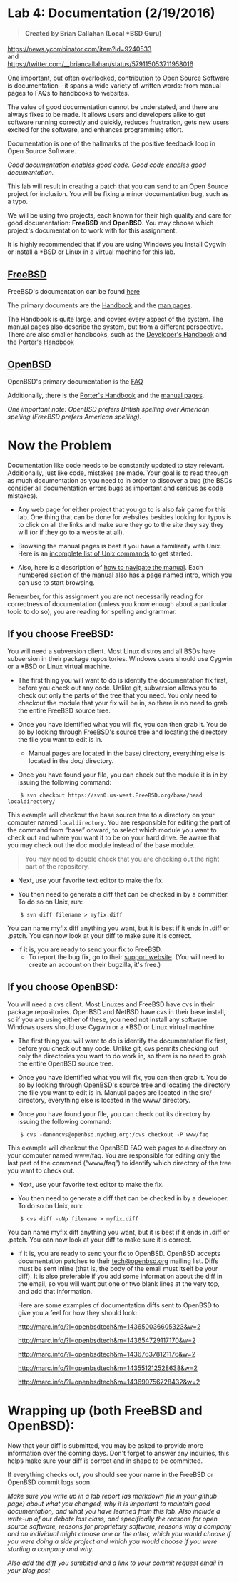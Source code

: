 # Lab 4: Documentation (2/19/2016)
> #### Created by Brian Callahan (Local *BSD Guru)
https://news.ycombinator.com/item?id=9240533 </br>
and </br>
https://twitter.com/__briancallahan/status/579115053711958016

One important, but often overlooked, contribution to Open Source Software is documentation - it spans a wide variety of written words: from manual pages to FAQs to handbooks to websites.

The value of good documentation cannot be understated, and there are always fixes to be made. It allows users and developers alike to get software running correctly and quickly, reduces frustration, gets new users excited for the software, and enhances programming effort.

Documentation is one of the hallmarks of the positive feedback loop in Open Source Software.

*Good documentation enables good code. Good code enables good documentation.*

This lab will result in creating a patch that you can send to an Open Source project for inclusion. You will be fixing a minor documentation bug, such as a typo.

We will be using two projects, each known for their high quality and care for good documentation: **FreeBSD** and **OpenBSD**. You may choose which project's documentation to work with for this assignment.

It is highly recommended that if you are using Windows you install Cygwin or install a *BSD or Linux in a virtual machine for this lab.

## [FreeBSD](https://www.freebsd.org)
FreeBSD's documentation can be found [here](https://www.freebsd.org/docs.html)

The primary documents are the [Handbook](https://www.freebsd.org/doc/en_US.ISO8859-1/books/handbook/) and the [man pages](https://www.freebsd.org/cgi/man.cgi).

The Handbook is quite large, and covers every aspect of the system. The manual pages also describe the system, but from a different perspective. There are also smaller handbooks, such as the [Developer's Handbook](https://www.freebsd.org/doc/en_US.ISO8859­1/books/developers­handbook/) and the [Porter's Handbook](https://www.freebsd.org/doc/en_US.ISO8859­1/books/porters­handbook/)

## [OpenBSD](http://www.openbsd.org)
OpenBSD's primary documentation is the [FAQ](http://www.openbsd.org/faq/index.html)

Additionally, there is the [Porter's Handbook](http://www.openbsd.org/faq/ports/index.html) and the [manual pages](http://www.openbsd.org/cgi-bin/man.cgi).

*One important note: OpenBSD prefers British spelling over American spelling (FreeBSD prefers American spelling).*

# Now the Problem

Documentation like code needs to be constantly updated to stay relevant. Additionally, just like code, mistakes are made. Your goal is to read through as much documentation as you need to in order to discover a bug (the BSDs consider all documentation errors bugs as important and serious as code mistakes).

* Any web page for either project that you go to is also fair game for this lab. One thing that can be done for websites besides looking for typos is to click on all the links and make sure they go to the site they say they will (or if they go to a website at all).

* Browsing the manual pages is best if you have a familiarity with Unix. Here is an [incomplete list of Unix commands](https://en.wikipedia.org/wiki/List_of_Unix_commands) to get started.

* Also, here is a description of [how to navigate the manual](https://en.wikipedia.org/wiki/Man_page#Manual_sections). Each numbered section of the manual also has a page named intro, which you can use to start browsing.

Remember, for this assignment you are not necessarily reading for correctness of documentation (unless you know enough about a particular topic to do so), you are reading for spelling and grammar.

## If you choose FreeBSD:

You will need a subversion client. Most Linux distros and all BSDs have subversion in their package repositories. Windows users should use Cygwin or a *BSD or Linux virtual machine.

* The first thing you will want to do is identify the documentation fix first, before you check out any code. Unlike git, subversion allows you to check out only the parts of the tree that you need. You only need to checkout the module that your fix will be in, so there is no need to grab the entire FreeBSD source tree.

* Once you have identified what you will fix, you can then grab it. You do so by looking through [FreeBSD's source tree](https://svnweb.freebsd.org/) and locating the directory the file you want to edit is in.
    * Manual pages are located in the base/ directory, everything else is located in the doc/ directory.

* Once you have found your file, you can check out the module it is in by issuing the following command:
```
    $ svn checkout https://svn0.us-west.FreeBSD.org/base/head localdirectory/
```

This example will checkout the base source tree to a directory on your computer named `localdirectory`. You are responsible for editing the part of the command from “base” onward, to select which module you want to check out and where you want it to be on your hard drive. Be aware that you may check out the doc module instead of the base module.

> You may need to double check that you are checking out the right part of the repository.

* Next, use your favorite text editor to make the fix.

* You then need to generate a diff that can be checked in by a committer. To do so on Unix, run:
```
    $ svn diff filename > myfix.diff
```
You can name myfix.diff anything you want, but it is best if it ends in .diff or .patch. You can now look at your diff to make sure it is correct.

* If it is, you are ready to send your fix to FreeBSD.
    * To report the bug fix, go to their [support website](https://www.freebsd.org/support.html).  (You will need to create an account on their bugzilla, it's free.)

## If you choose OpenBSD:

You will need a cvs client. Most Linuxes and FreeBSD have cvs in their package repositories. OpenBSD and NetBSD have cvs in their base install, so if you are using either of these, you need not install any software. Windows users should use Cygwin or a *BSD or Linux virtual machine.

* The first thing you will want to do is identify the documentation fix first, before you check out any code. Unlike git, cvs permits checking out only the directories you want to do work in, so there is no need to grab the entire OpenBSD source tree.

* Once you have identified what you will fix, you can then grab it. You do so by looking through [OpenBSD's source tree](http://cvsweb.openbsd.org/cgi-bin/cvsweb/) and locating the directory the file you want to edit is in. Manual pages are located in the src/ directory, everything else is located in the www/ directory.

* Once you have found your file, you can check out its directory by issuing the following command:
```
    $ cvs -danoncvs@openbsd.nycbug.org:/cvs checkout -P www/faq
```
This example will checkout the OpenBSD FAQ web pages to a directory on your computer named www/faq. You are responsible for editing only the last part of the command (“www/faq”) to identify which directory of the tree you want to check out.

* Next, use your favorite text editor to make the fix.

* You then need to generate a diff that can be checked in by a developer. To do so on Unix, run:
```
    $ cvs diff -uNp filename > myfix.diff
```
You can name myfix.diff anything you want, but it is best if it ends in .diff or .patch. You can now look at your diff to make sure it is correct.

* If it is, you are ready to send your fix to OpenBSD. OpenBSD accepts documentation patches to their <tech@openbsd.org> mailing list. Diffs must be sent inline (that is, the body of the email must itself be your diff). It is also preferable if you add some information about the diff in the email, so you will want put one or two blank lines at the very top, and add that information.

    Here are some examples of documentation diffs sent to OpenBSD to give you a feel for how they should look:

    <http://marc.info/?l=openbsd­tech&m=143650036605323&w=2>

    <http://marc.info/?l=openbsd­tech&m=143654729117170&w=2>

    <http://marc.info/?l=openbsd­tech&m=143676378121176&w=2>

    <http://marc.info/?l=openbsd­tech&m=143551212528638&w=2>

    <http://marc.info/?l=openbsd­tech&m=143690756728432&w=2>

# Wrapping up (both FreeBSD and OpenBSD):

Now that your diff is submitted, you may be asked to provide more information over the coming days. Don't forget to answer any inquiries, this helps make sure your diff is correct and in shape to be committed.

If everything checks out, you should see your name in the FreeBSD or OpenBSD commit logs soon.

*Make sure you write up in a lab report (as  markdown file in your github page)  about what you changed, why it is important to maintain good documentation, and what you have learned from this lab.  Also include a write-up of our debate last class, and specifically the reasons for open source software, reasons for proprietary software, reasons why a company and an individual might choose one or the other, which you would choose if you were doing a side project and which you would choose if you were starting a company and why.*

*Also add the diff you sumbited and a link to your commit request email in your blog post*
